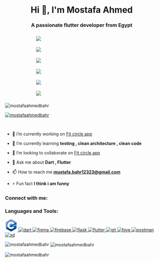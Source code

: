 <h1 align="center">Hi 👋, I'm Mostafa Ahmed</h1>
<h3 align="center">A passionate flutter developer from Egypt</h3>

 
<div style="display: flex; justify-content: center; flex-wrap: wrap;">

<img src="https://i.imgur.com/yHT7mEu.png" width="300" style="margin: 10px;">
 
<img src="https://i.imgur.com/TsX0MWd.png" width="300" style="margin: 10px;">
 
<img src="https://i.imgur.com/MUctGAN.png" width="300" style="margin: 10px;">
 
<img src="https://i.imgur.com/PubpdkG.png" width="300" style="margin: 10px;">
 
<img src="https://i.imgur.com/YdrD2qU.png" width="300" style="margin: 10px;">
 
<img src="https://i.imgur.com/r3ZZVTD.png" width="300" style="margin: 10px;">

</div>


<p align="left"> <img src="https://komarev.com/ghpvc/?username=mostafaahmedbahr&label=Profile%20views&color=0e75b6&style=flat" alt="mostafaahmedbahr" /> </p>

<p align="left"> <a href="https://github.com/ryo-ma/github-profile-trophy"><img src="https://github-profile-trophy.vercel.app/?username=mostafaahmedbahr" alt="mostafaahmedbahr" /></a> </p>

<p align="left"> <a href="https://twitter.com/" target="blank"><img src="https://img.shields.io/twitter/follow/?logo=twitter&style=for-the-badge" alt="" /></a> </p>

- 🔭 I’m currently working on [Fit circle app](https://github.com/mostafaahmedbahr/new_fit_circle_app)

- 🌱 I’m currently learning **testing , clean architecture , clean code**

- 👯 I’m looking to collaborate on [Fit circle app](https://github.com/mostafaahmedbahr/new_fit_circle_app)

- 💬 Ask me about **Dart , Flutter**

- 📫 How to reach me **mustafa.bahr12323@gmail.com**

- ⚡ Fun fact **I think i am funny**

<h3 align="left">Connect with me:</h3>
<p align="left">
</p>

<h3 align="left">Languages and Tools:</h3>
<p align="left"> <a href="https://www.w3schools.com/cpp/" target="_blank" rel="noreferrer"> <img src="https://raw.githubusercontent.com/devicons/devicon/master/icons/cplusplus/cplusplus-original.svg" alt="cplusplus" width="40" height="40"/> </a> <a href="https://dart.dev" target="_blank" rel="noreferrer"> <img src="https://www.vectorlogo.zone/logos/dartlang/dartlang-icon.svg" alt="dart" width="40" height="40"/> </a> <a href="https://www.figma.com/" target="_blank" rel="noreferrer"> <img src="https://www.vectorlogo.zone/logos/figma/figma-icon.svg" alt="figma" width="40" height="40"/> </a> <a href="https://firebase.google.com/" target="_blank" rel="noreferrer"> <img src="https://www.vectorlogo.zone/logos/firebase/firebase-icon.svg" alt="firebase" width="40" height="40"/> </a> <a href="https://flask.palletsprojects.com/" target="_blank" rel="noreferrer"> <img src="https://www.vectorlogo.zone/logos/pocoo_flask/pocoo_flask-icon.svg" alt="flask" width="40" height="40"/> </a> <a href="https://flutter.dev" target="_blank" rel="noreferrer"> <img src="https://www.vectorlogo.zone/logos/flutterio/flutterio-icon.svg" alt="flutter" width="40" height="40"/> </a> <a href="https://git-scm.com/" target="_blank" rel="noreferrer"> <img src="https://www.vectorlogo.zone/logos/git-scm/git-scm-icon.svg" alt="git" width="40" height="40"/> </a> <a href="https://hive.apache.org/" target="_blank" rel="noreferrer"> <img src="https://www.vectorlogo.zone/logos/apache_hive/apache_hive-icon.svg" alt="hive" width="40" height="40"/> </a> <a href="https://postman.com" target="_blank" rel="noreferrer"> <img src="https://www.vectorlogo.zone/logos/getpostman/getpostman-icon.svg" alt="postman" width="40" height="40"/> </a> <a href="https://www.adobe.com/products/xd.html" target="_blank" rel="noreferrer"> <img src="https://cdn.worldvectorlogo.com/logos/adobe-xd.svg" alt="xd" width="40" height="40"/> </a> </p>

<p><img align="left" src="https://github-readme-stats.vercel.app/api/top-langs?username=mostafaahmedbahr&show_icons=true&locale=en&layout=compact" alt="mostafaahmedbahr" /></p>

<p>&nbsp;<img align="center" src="https://github-readme-stats.vercel.app/api?username=mostafaahmedbahr&show_icons=true&locale=en" alt="mostafaahmedbahr" /></p>

<p><img align="center" src="https://github-readme-streak-stats.herokuapp.com/?user=mostafaahmedbahr&" alt="mostafaahmedbahr" /></p>
